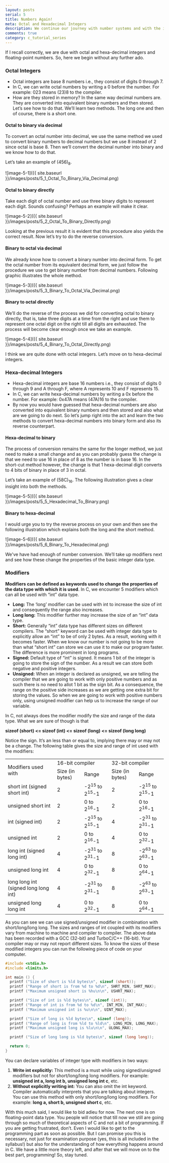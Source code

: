 ```yaml
---
layout: posts
serial: 5
title: Numbers Again!
meta: Octal and Hexadecimal Integers
description: We continue our journey with number systems and with the introduction of octal and hexa-decimal integers and modifiers, we delve more into number theory.
comments: true
category: c_tutorial_series
---
```


If I recall correctly, we are due with octal and hexa-decimal integers and floating-point numbers. So, here we begin without any further ado.

### Octal Integers

+ Octal integers are base 8 numbers i.e., they consist of digits 0 through 7.
+ In C, we can write octal numbers by writing a 0 before the number. For example: 023 means (23)8 to the compiler.
+ How are they stored in memory? In the same way decimal numbers are. They are converted into equivalent binary numbers and then stored. Let’s see how to do that. We’ll learn two methods. The long one and then of course, there is a short one.

#### Octal to binary via decimal

To convert an octal number into decimal, we use the same method we used to convert binary numbers to decimal numbers but we use 8 instead of 2 since octal is base 8. Then we’ll convert the decimal number into binary and we know how to do that.

Let’s take an example of (456)<sub>8</sub>.

![image-5-1]({{ site.baseurl }}/images/posts/5_1_Octal_To_Binary_Via_Decimal.png)

#### Octal to binary directly

Take each digit of octal number and use three binary digits to represent each digit. Sounds confusing? Perhaps an example will make it clear.

![image-5-2]({{ site.baseurl }}/images/posts/5_2_Octal_To_Binary_Directly.png)

Looking at the previous result it is evident that this procedure also yields the correct result. Now let’s try to do the reverse conversion.

#### Binary to octal via decimal

We already know how to convert a binary number into decimal form. To get the octal number from its equivalent decimal form, we just follow the procedure we use to get binary number from decimal numbers. Following graphic illustrates the whole method.

![image-5-3]({{ site.baseurl }}/images/posts/5_3_Binary_To_Octal_Via_Decimal.png)

#### Binary to octal directly

We’ll do the reverse of the process we did for converting octal to binary directly, that is, take three digits at a time from the right and use them to represent one octal digit on the right till all digits are exhausted. The process will become clear enough once we take an example.

![image-5-4]({{ site.baseurl }}/images/posts/5_4_Binary_To_Octal_Directly.png)

I think we are quite done with octal integers. Let’s move on to hexa-decimal integers.


### Hexa-decimal Integers

+ Hexa-decimal integers are base 16 numbers i.e., they consist of digits 0 through 9 and A through F, where A represents 10 and F represents 15.
+ In C, we can write hexa-decimal numbers by writing a 0x before the number. For example: 0x47A means (47A)16 to the compiler.
+ By now you would have guessed that hexa-decimal numbers are also converted into equivalent binary numbers and then stored and also what are we going to do next. So let’s jump right into the act and learn the two methods to convert hexa-decimal numbers into binary form and also its reverse counterpart.

#### Hexa-decimal to binary

The process of conversion remains the same for the longer method, we just need to make a small change and as you can probably guess the change is that we need to use 16 in place of 8 as the number is in base 16. In the short-cut method however, the change is that 1 hexa-decimal digit converts to 4 bits of binary in place of 3 in octal.

Let’s take an example of (58C)<sub>16</sub>. The following illustration gives a clear insight into both the methods.

![image-5-5]({{ site.baseurl }}/images/posts/5_5_Hexadecimal_To_Binary.png)

#### Binary to hexa-decimal

I would urge you to try the reverse process on your own and then see the following illustration which explains both the long and the short method.

![image-5-6]({{ site.baseurl }}/images/posts/5_6_Binary_To_Hexadecimal.png)

We've have had enough of number conversion. We’ll take up modifiers next and see how these change the properties of the basic integer data type.


### Modifiers

**Modifiers can be defined as keywords used to change the properties of the data type with which it is used**. In C, we encounter 5 modifiers which can all be used with “int” data type.

+ **Long:** The ‘long’ modifier can be used with int to increase the size of int and consequently the range also increases.
+ **Long long:** This modifier further may increase the size of an “int” data type.
+ **Short:** Generally “int” data type has different sizes on different compilers. The “short” keyword can be used with integer data type to explicitly allow an “int” to be of only 2 bytes. As a result, working with it becomes faster. When we know our number is not going to be more than what “short int” can store we can use it to make our program faster. The difference is more prominent in long programs.
+ **Signed:** Default type of “int” is signed. It means 1 bit of the integer is going to store the sign of the number. As a result we can store both negative and positive integers.
+ **Unsigned:** When an integer is declared as unsigned, we are telling the compiler that we are going to work with only positive numbers and as such there is no need to allot 1 bit as the sign bit. As a consequence, the range on the positive side increases as we are getting one extra bit for storing the values. So when we are going to work with positive numbers only, using unsigned modifier can help us to increase the range of our variable.

In C, not always does the modifier modify the size and range of the data type. What we are sure of though is that

<span class="indented">**sizeof (short) <= sizeof (int) <= sizeof (long) <= sizeof (long long)**</span>

Notice the sign. It’s an less than or equal to, implying there may or may not be a change. The following table gives the size and range of int used with the modifiers:

<table class="modifiers">
    <tr>
        <td rowspan="2">Modifiers used with</td>
        <td colspan="2">16-bit compiler</td>
        <td colspan="2">32-bit compiler</td>
    </tr>
    <tr>
        <td>Size (in bytes)</td>
        <td>Range</td>
        <td>Size (in bytes)</td>
        <td>Range</td>
    </tr>
    <tr>
        <td>short int (signed short int)</td>
        <td>2</td>
        <td>-2<sup>15</sup> to 2<sup>15</sup>-1</td>
        <td>2</td>
        <td>-2<sup>15</sup> to 2<sup>15</sup>-1</td>
    </tr>
    <tr>
        <td>unsigned short int</td>
        <td>2</td>
        <td>0 to 2<sup>16</sup>-1</td>
        <td>2</td>
        <td>0 to 2<sup>16</sup>-1</td>
    </tr>
    <tr>
        <td>int (signed int)</td>
        <td>2</td>
        <td>-2<sup>15</sup> to 2<sup>15</sup>-1</td>
        <td>4</td>
        <td>-2<sup>31</sup> to 2<sup>31</sup>-1</td>
    </tr>
    <tr>
        <td>unsigned int</td>
        <td>2</td>
        <td>0 to 2<sup>16</sup>-1</td>
        <td>4</td>
        <td>0 to 2<sup>32</sup>-1</td>
    </tr>
    <tr>
        <td>long int (signed long int)</td>
        <td>4</td>
        <td>-2<sup>31</sup> to 2<sup>31</sup>-1</td>
        <td>8</td>
        <td>-2<sup>63</sup> to 2<sup>63</sup>-1</td>
    </tr>
    <tr>
        <td>unsigned long int</td>
        <td>4</td>
        <td>0 to 2<sup>32</sup>-1</td>
        <td>8</td>
        <td>0 to 2<sup>64</sup>-1</td>
    </tr>
    <tr>
        <td>long long int (signed long long int)</td>
        <td>4</td>
        <td>-2<sup>31</sup> to 2<sup>31</sup>-1</td>
        <td>8</td>
        <td>-2<sup>63</sup> to 2<sup>63</sup>-1</td>
    </tr>
    <tr>
        <td>unsigned long long int</td>
        <td>4</td>
        <td>0 to 2<sup>32</sup>-1</td>
        <td>8</td>
        <td>0 to 2<sup>64</sup>-1</td>
    </tr>
</table>

As you can see we can use signed/unsigned modifier in combination with short/long/long long. The sizes and ranges of int coupled with its modifiers vary from machine to machine and compiler to compiler. The above data has been recorded with a GCC (32-bit) and TurboC/C++ (16-bit). Your compiler may or may not report different sizes. To know the sizes of these modified integers you can run the following piece of code on your computer.

```c
#include <stdio.h>
#include <limits.h>

int main () {
  printf ("Size of short is %ld bytes\n", sizeof (short));
  printf ("Range of short is from %d to %d\n", SHRT_MIN, SHRT_MAX);
  printf ("Maximum unsigned short is %hu\n\n", USHRT_MAX);

  printf ("Size of int is %ld bytes\n", sizeof (int));
  printf ("Range of int is from %d to %d\n", INT_MIN, INT_MAX);
  printf ("Maximum unsigned int is %u\n\n", UINT_MAX);

  printf ("Size of long is %ld bytes\n", sizeof (long));
  printf ("Range of long is from %ld to %ld\n", LONG_MIN, LONG_MAX);
  printf ("Maximum unsigned long is %lu\n\n", ULONG_MAX);

  printf ("Size of long long is %ld bytes\n", sizeof (long long));

  return 0;
}
```

You can declare variables of integer type with modifiers in two ways:
1. **Write int explicitly:** This method is a must while using signed/unsigned modifiers but not for short/long/long long modifiers. For example: **unsigned int a, long int b, unsigned long int c**, etc.
2. **Without explicitly writing int:** You can also omit the int keyword. Compiler automatically interprets that you are talking about integers. You can use this method with only short/long/long long modifiers. For example: **long a, short b, unsigned short c**, etc.

With this much said, I would like to bid adieu for now. The next one is on floating-point data type. You people will notice that till now we still are going through so much of theoretical aspects of C and not a bit of programming. If you are getting frustrated, don’t. Even I would like to get to the programming part as soon as possible. But I can promise you this is necessary, not just for examination purpose (yes, this is all included in the syllabus!) but also for the understanding of how everything happens around in C. We have a little more theory left, and after that we will move on to the best part, programming! So, stay tuned.
